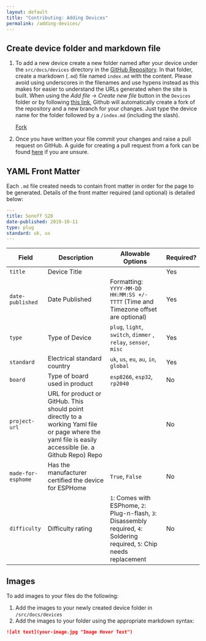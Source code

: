 ```yaml
---
layout: default
title: "Contributing: Adding Devices"
permalink: /adding-devices/
---
```


## Create device folder and markdown file

1. To add a new device create a new folder named after your device under the `src/docs/devices` directory in the [GitHub Repository](https://github.com/esphome/esphome-devices). In that folder, create a markdown (`.md`) file named `index.md` with the content. Please avoid using underscores in the filenames and use hypens instead as this makes for easier to understand the URLs generated when the site is built. When using the _Add file_ -> _Create new file_ button in the `Devices` folder or by following [this link](https://github.com/esphome/esphome-devices/new/main/src/docs/devices), Github will automatically create a fork of the repository and a new branch for your changes. Just type the device name for the folder followed by a `/index.md` (including the slash).

   <script async defer src="https://buttons.github.io/buttons.js"></script>

   <a class="github-button" href="https://github.com/esphome/esphome-devices/fork" data-icon="octicon-repo-forked" data-size="large" data-show-count="true" aria-label="Fork esphome-devices/esphome-devices on GitHub">Fork</a>

2. Once you have written your file commit your changes and raise a pull request on GitHub. A guide for creating a pull request from a fork can be found [here](https://help.github.com/en/articles/creating-a-pull-request-from-a-fork) if you are unsure.

## YAML Front Matter

Each `.md` file created needs to contain front matter in order for the page to be generated. Details of the front matter required (and optional) is detailed below:

```yaml
---
title: Sonoff S20
date-published: 2019-10-11
type: plug
standard: uk, us
---
```

| Field              | Description                                           | Allowable Options                                                                                                                                | Required? |
|--------------------|-------------------------------------------------------|--------------------------------------------------------------------------------------------------------------------------------------------------|-----------|
| `title`            | Device Title                                          |                                                                                                                                                  | Yes       |
| `date-published`   | Date Published                                        | Formatting: `YYYY-MM-DD HH:MM:SS +/-TTTT` (Time and Timezone offset are optional)                                                                | Yes       |
| `type`             | Type of Device                                        | `plug`, `light`, `switch`, `dimmer` , `relay`, `sensor`, `misc`                                                                                  | Yes       |
| `standard`         | Electrical standard country                           | `uk`, `us`, `eu`, `au`, `in`, `global`                                                                                                           | Yes       |
| `board`            | Type of board used in product                         | `esp8266`, `esp32`, `rp2040`                                                                                                                               | No        |
| `project-url`      | URL for product or GitHub. This should point directly to a working Yaml file or page where the yaml file is easily accessible (ie. a Github Repo) Repo                        |                                                                                                                                                  | No        |
| `made-for-esphome` | Has the manufacturer certified the device for ESPHome | `True`, `False`                                                                                                                                  | No        |
| `difficulty`       | Difficulty rating                                     | `1`: Comes with ESPhome,  `2`: Plug-n-flash, `3`: Disassembly required, `4`: Soldering required, `5`: Chip needs replacement | No        |

## Images

To add images to your files do the following:

1. Add the images to your newly created device folder in `/src/docs/devices`
2. Add the images to your folder using the appropriate markdown syntax:

```md
![alt text](your-image.jpg "Image Hover Text")
```
